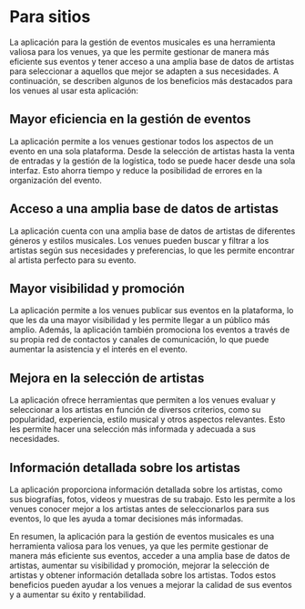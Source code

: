 # Para sitios

La aplicación para la gestión de eventos musicales es una herramienta valiosa para los venues, ya que les permite gestionar de manera más eficiente sus eventos y tener acceso a una amplia base de datos de artistas para seleccionar a aquellos que mejor se adapten a sus necesidades. A continuación, se describen algunos de los beneficios más destacados para los venues al usar esta aplicación:

## Mayor eficiencia en la gestión de eventos

La aplicación permite a los venues gestionar todos los aspectos de un evento en una sola plataforma. Desde la selección de artistas hasta la venta de entradas y la gestión de la logística, todo se puede hacer desde una sola interfaz. Esto ahorra tiempo y reduce la posibilidad de errores en la organización del evento.

## Acceso a una amplia base de datos de artistas

La aplicación cuenta con una amplia base de datos de artistas de diferentes géneros y estilos musicales. Los venues pueden buscar y filtrar a los artistas según sus necesidades y preferencias, lo que les permite encontrar al artista perfecto para su evento.

## Mayor visibilidad y promoción

La aplicación permite a los venues publicar sus eventos en la plataforma, lo que les da una mayor visibilidad y les permite llegar a un público más amplio. Además, la aplicación también promociona los eventos a través de su propia red de contactos y canales de comunicación, lo que puede aumentar la asistencia y el interés en el evento.

## Mejora en la selección de artistas

La aplicación ofrece herramientas que permiten a los venues evaluar y seleccionar a los artistas en función de diversos criterios, como su popularidad, experiencia, estilo musical y otros aspectos relevantes. Esto les permite hacer una selección más informada y adecuada a sus necesidades.

## Información detallada sobre los artistas

La aplicación proporciona información detallada sobre los artistas, como sus biografías, fotos, videos y muestras de su trabajo. Esto les permite a los venues conocer mejor a los artistas antes de seleccionarlos para sus eventos, lo que les ayuda a tomar decisiones más informadas.

En resumen, la aplicación para la gestión de eventos musicales es una herramienta valiosa para los venues, ya que les permite gestionar de manera más eficiente sus eventos, acceder a una amplia base de datos de artistas, aumentar su visibilidad y promoción, mejorar la selección de artistas y obtener información detallada sobre los artistas. Todos estos beneficios pueden ayudar a los venues a mejorar la calidad de sus eventos y a aumentar su éxito y rentabilidad.
